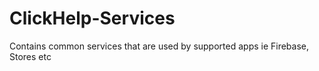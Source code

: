 # ClickHelp-Services
Contains common services that are used by supported apps ie Firebase, Stores etc